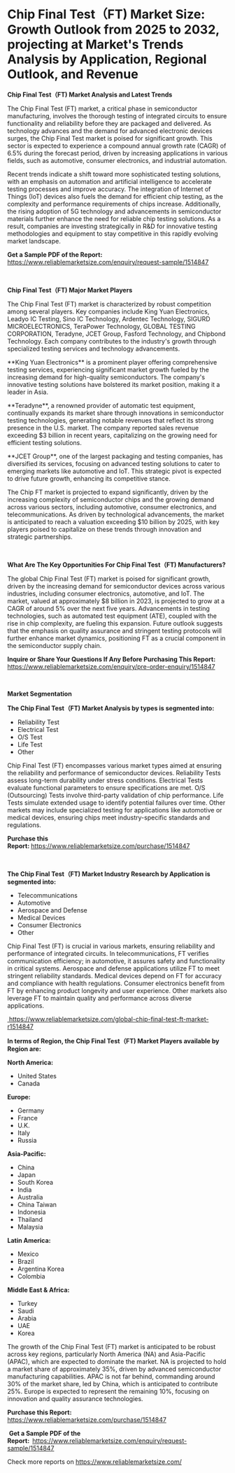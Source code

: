 <p><h1>Chip Final Test（FT) Market Size: Growth Outlook from 2025 to 2032, projecting at Market's Trends Analysis by Application, Regional Outlook, and Revenue</h1></p><p><strong>Chip Final Test（FT) Market Analysis and Latest Trends</strong></p>
<p><p>The Chip Final Test (FT) market, a critical phase in semiconductor manufacturing, involves the thorough testing of integrated circuits to ensure functionality and reliability before they are packaged and delivered. As technology advances and the demand for advanced electronic devices surges, the Chip Final Test market is poised for significant growth. This sector is expected to experience a compound annual growth rate (CAGR) of 6.5% during the forecast period, driven by increasing applications in various fields, such as automotive, consumer electronics, and industrial automation.</p><p>Recent trends indicate a shift toward more sophisticated testing solutions, with an emphasis on automation and artificial intelligence to accelerate testing processes and improve accuracy. The integration of Internet of Things (IoT) devices also fuels the demand for efficient chip testing, as the complexity and performance requirements of chips increase. Additionally, the rising adoption of 5G technology and advancements in semiconductor materials further enhance the need for reliable chip testing solutions. As a result, companies are investing strategically in R&D for innovative testing methodologies and equipment to stay competitive in this rapidly evolving market landscape.</p></p>
<p><strong>Get a Sample PDF of the Report:&nbsp;</strong> <a href="https://www.reliablemarketsize.com/enquiry/request-sample/1514847?utm_campaign=3117&utm_medium=2&utm_source=Github&utm_content=ia&utm_term=29032025&utm_id=chip-final-testft">https://www.reliablemarketsize.com/enquiry/request-sample/1514847</a></p>
<p>&nbsp;</p>
<p><strong>Chip Final Test（FT) Major Market Players</strong></p>
<p><p>The Chip Final Test (FT) market is characterized by robust competition among several players. Key companies include King Yuan Electronics, Leadyo IC Testing, Sino IC Technology, Ardentec Technology, SIGURD MICROELECTRONICS, TeraPower Technology, GLOBAL TESTING CORPORATION, Teradyne, JCET Group, Fasford Technology, and Chipbond Technology. Each company contributes to the industry's growth through specialized testing services and technology advancements.</p><p>**King Yuan Electronics** is a prominent player offering comprehensive testing services, experiencing significant market growth fueled by the increasing demand for high-quality semiconductors. The company's innovative testing solutions have bolstered its market position, making it a leader in Asia.</p><p>**Teradyne**, a renowned provider of automatic test equipment, continually expands its market share through innovations in semiconductor testing technologies, generating notable revenues that reflect its strong presence in the U.S. market. The company reported sales revenue exceeding $3 billion in recent years, capitalizing on the growing need for efficient testing solutions.</p><p>**JCET Group**, one of the largest packaging and testing companies, has diversified its services, focusing on advanced testing solutions to cater to emerging markets like automotive and IoT. This strategic pivot is expected to drive future growth, enhancing its competitive stance.</p><p>The Chip FT market is projected to expand significantly, driven by the increasing complexity of semiconductor chips and the growing demand across various sectors, including automotive, consumer electronics, and telecommunications. As driven by technological advancements, the market is anticipated to reach a valuation exceeding $10 billion by 2025, with key players poised to capitalize on these trends through innovation and strategic partnerships.</p></p>
<p>&nbsp;</p>
<p><strong>What Are The Key Opportunities For Chip Final Test（FT) Manufacturers?</strong></p>
<p><p>The global Chip Final Test (FT) market is poised for significant growth, driven by the increasing demand for semiconductor devices across various industries, including consumer electronics, automotive, and IoT. The market, valued at approximately $8 billion in 2023, is projected to grow at a CAGR of around 5% over the next five years. Advancements in testing technologies, such as automated test equipment (ATE), coupled with the rise in chip complexity, are fueling this expansion. Future outlook suggests that the emphasis on quality assurance and stringent testing protocols will further enhance market dynamics, positioning FT as a crucial component in the semiconductor supply chain.</p></p>
<p><strong>Inquire or Share Your Questions If Any Before Purchasing This Report:</strong> <a href="https://www.reliablemarketsize.com/enquiry/pre-order-enquiry/1514847?utm_campaign=3117&utm_medium=2&utm_source=Github&utm_content=ia&utm_term=29032025&utm_id=chip-final-testft">https://www.reliablemarketsize.com/enquiry/pre-order-enquiry/1514847</a></p>
<p>&nbsp;</p>
<p><strong>Market Segmentation</strong></p>
<p><strong>The Chip Final Test（FT) Market Analysis by types is segmented into:</strong></p>
<p><ul><li>Reliability Test</li><li>Electrical Test</li><li>O/S Test</li><li>Life Test</li><li>Other</li></ul></p>
<p><p>Chip Final Test (FT) encompasses various market types aimed at ensuring the reliability and performance of semiconductor devices. Reliability Tests assess long-term durability under stress conditions. Electrical Tests evaluate functional parameters to ensure specifications are met. O/S (Outsourcing) Tests involve third-party validation of chip performance. Life Tests simulate extended usage to identify potential failures over time. Other markets may include specialized testing for applications like automotive or medical devices, ensuring chips meet industry-specific standards and regulations.</p></p>
<p><strong>Purchase this Report:&nbsp;</strong><a href="https://www.reliablemarketsize.com/purchase/1514847?utm_campaign=3117&utm_medium=2&utm_source=Github&utm_content=ia&utm_term=29032025&utm_id=chip-final-testft">https://www.reliablemarketsize.com/purchase/1514847</a></p>
<p>&nbsp;</p>
<p><strong>The Chip Final Test（FT) Market Industry Research by Application is segmented into:</strong></p>
<p><ul><li>Telecommunications</li><li>Automotive</li><li>Aerospace and Defense</li><li>Medical Devices</li><li>Consumer Electronics</li><li>Other</li></ul></p>
<p><p>Chip Final Test (FT) is crucial in various markets, ensuring reliability and performance of integrated circuits. In telecommunications, FT verifies communication efficiency; in automotive, it assures safety and functionality in critical systems. Aerospace and defense applications utilize FT to meet stringent reliability standards. Medical devices depend on FT for accuracy and compliance with health regulations. Consumer electronics benefit from FT by enhancing product longevity and user experience. Other markets also leverage FT to maintain quality and performance across diverse applications.</p></p>
<p><a href="https://www.reliablemarketsize.com/global-chip-final-test-ft-market-r1514847?utm_campaign=3117&utm_medium=2&utm_source=Github&utm_content=ia&utm_term=29032025&utm_id=chip-final-testft">&nbsp;https://www.reliablemarketsize.com/global-chip-final-test-ft-market-r1514847</a></p>
<p><strong>In terms of Region, the Chip Final Test（FT) Market Players available by Region are:</strong></p>
<p>
    <p> <strong> North America: </strong>
        <ul>
            <li>United States</li>
            <li>Canada</li>
        </ul>
        </p> 
    <p> <strong> Europe: </strong>
        <ul>
            <li>Germany</li>
            <li>France</li>
            <li>U.K.</li>
            <li>Italy</li>
            <li>Russia</li>
        </ul>
        </p> 
    <p> <strong> Asia-Pacific: </strong>
        <ul>
            <li>China</li>
            <li>Japan</li>
            <li>South Korea</li>
            <li>India</li>
            <li>Australia</li>
            <li>China Taiwan</li>
            <li>Indonesia</li>
            <li>Thailand</li>
            <li>Malaysia</li>
        </ul>
        </p> 
    <p> <strong> Latin America: </strong>
        <ul>
            <li>Mexico</li>
            <li>Brazil</li>
            <li>Argentina Korea</li>
            <li>Colombia</li>
        </ul>
        </p> 
    <p> <strong> Middle East & Africa: </strong>
        <ul>
            <li>Turkey</li>
            <li>Saudi</li>
            <li>Arabia</li>
            <li>UAE</li>
            <li>Korea</li>
        </ul>
    </p>
    </p>
<p><p>The growth of the Chip Final Test (FT) market is anticipated to be robust across key regions, particularly North America (NA) and Asia-Pacific (APAC), which are expected to dominate the market. NA is projected to hold a market share of approximately 35%, driven by advanced semiconductor manufacturing capabilities. APAC is not far behind, commanding around 30% of the market share, led by China, which is anticipated to contribute 25%. Europe is expected to represent the remaining 10%, focusing on innovation and quality assurance technologies.</p></p>
<p><strong>Purchase this Report: </strong><a href="https://www.reliablemarketsize.com/purchase/1514847?utm_campaign=3117&utm_medium=2&utm_source=Github&utm_content=ia&utm_term=29032025&utm_id=chip-final-testft">https://www.reliablemarketsize.com/purchase/1514847</a></p>
<p>&nbsp;<strong>Get a Sample PDF of the Report:&nbsp;&nbsp;</strong><a href="https://www.reliablemarketsize.com/enquiry/request-sample/1514847?utm_campaign=3117&utm_medium=2&utm_source=Github&utm_content=ia&utm_term=29032025&utm_id=chip-final-testft">https://www.reliablemarketsize.com/enquiry/request-sample/1514847</a></p>
<p><strong></strong></p>
<p>Check more reports on <a href="https://www.reliablemarketsize.com/?utm_campaign=3117&utm_medium=2&utm_source=Github&utm_content=ia&utm_term=29032025&utm_id=chip-final-testft">https://www.reliablemarketsize.com/</a></p>
